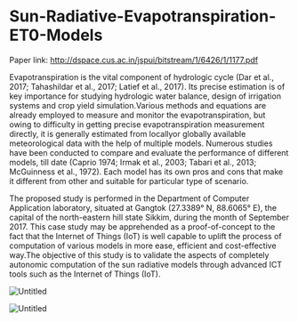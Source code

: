 # Sun-Radiative-Evapotranspiration-ET0-Models

Paper link: http://dspace.cus.ac.in/jspui/bitstream/1/6426/1/1177.pdf

Evapotranspiration is the vital component of hydrologic cycle (Dar et al., 2017; Tahashildar et al., 2017; Latief et al., 2017). Its precise estimation is of key importance for studying hydrologic water balance, design of irrigation systems and crop yield simulation.Various methods and equations are already employed to measure and monitor the evapotranspiration, but owing to difficulty in getting precise evapotranspiration measurement directly, it is generally estimated from locallyor globally available meteorological data with the help of multiple models. Numerous studies have been conducted to compare and evaluate the
performance of different models, till date (Caprio 1974; Irmak et al., 2003; Tabari et al., 2013; McGuinness et al., 1972). Each model has its own pros and cons that make it different from other and suitable for particular type of scenario.

The proposed study is performed in the Department of Computer Application laboratory, situated at Gangtok  (27.3389° N, 88.6065° E), the capital of the north-eastern hill state Sikkim, during the month of September 2017. This case study may be apprehended as a proof-of-concept to the fact that the Internet of Things (IoT) is well capable to uplift the process of computation of various models in more ease,  efficient and cost-effective way.The objective of this study 
is to validate the aspects of completely autonomic computation of the sun radiative models through advanced ICT tools such as the Internet of Things (IoT).

![Untitled](https://user-images.githubusercontent.com/1689639/162979116-da5ee285-cd19-4472-bb9a-381d66cb721c.png)

![Untitled](https://user-images.githubusercontent.com/1689639/162979392-c39fbc63-2612-40d4-9d71-c3ad115559a3.png)
